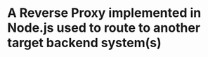 A Reverse Proxy implemented in Node.js used to route to another target backend system(s)
========================================
